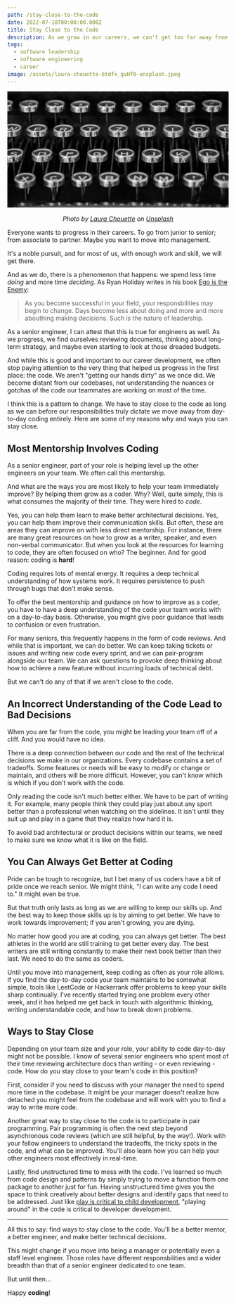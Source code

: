 ```yaml
---
path: /stay-close-to-the-code
date: 2022-07-18T00:00:00.000Z
title: Stay Close to the Code
description: As we grow in our careers, we can't get too far away from the code. At least, not too quickly.
tags:
  - software leadership
  - software engineering
  - career
image: /assets/laura-chouette-6tdfx_gvHf0-unsplash.jpeg
---
```


![](../assets/laura-chouette-6tdfx_gvHf0-unsplash.jpeg "Upclose of the keys of a typewriter")

<center>

<i>

Photo by <a href="https://unsplash.com/@laurachouette?utm_source=unsplash&utm_medium=referral&utm_content=creditCopyText">Laura Chouette</a> on <a href="https://unsplash.com/s/photos/typewriter?utm_source=unsplash&utm_medium=referral&utm_content=creditCopyText">Unsplash</a>

</i>

</center>

Everyone wants to progress in their careers. To go from junior to senior; from associate to partner. Maybe you want to move into management.

It's a noble pursuit, and for most of us, with enough work and skill, we will get there.

And as we do, there is a phenomenon that happens: we spend less time _doing_ and more time _deciding_. As Ryan Holiday writes in his book [Ego is the Enemy](https://www.goodreads.com/book/show/27036528-ego-is-the-enemy):

> As you become successful in your field, your responsbilities may begin to change. Days become less about doing and more and more abouthing making decisions. Such is the nature of leadership.

As a senior engineer, I can attest that this is true for engineers as well. As we progress, we find ourselves reviewing documents, thinking about long-term strategy, and maybe even starting to look at those dreaded budgets. 

And while this is good and important to our career development, we often stop paying attention to the very thing that helped us progress in the first place: the code. We aren't "getting our hands dirty" as we once did. We become distant from our codebases, not understanding the nuances or gotchas of the code our teammates are working on most of the time.

I think this is a pattern to change. We have to stay close to the code as long as we can before our responsibilities truly dictate we move away from day-to-day coding entirely. Here are some of my reasons why and ways you can stay close.

## Most Mentorship Involves Coding

As a senior engineer, part of your role is helping level up the other engineers on your team. We often call this mentorship. 

And what are the ways you are most likely to help your team immediately improve? By helping them grow as a coder. Why? Well, quite simply, this is what consumes the majority of their time. They were hired to _code_. 

Yes, you can help them learn to make better architectural decisions. Yes, you can help them improve their communication skills. But often, these are areas they can improve on with less direct mentorship. For instance, there are many great resources on how to grow as a writer, speaker, and even non-verbal communicator. But when you look at the resources for learning to code, they are often focused on who? The beginner. And for good reason: coding is **hard**!

Coding requires lots of mental energy. It requires a deep technical understanding of how systems work. It requires persistence to push through bugs that don't make sense. 

To offer the best mentorship and guidance on how to improve as a coder, you have to have a deep understanding of the code your team works with on a day-to-day basis. Otherwise, you might give poor guidance that leads to confusion or even frustration.

For many seniors, this frequently happens in the form of code reviews. And while that is important, we can do better. We can keep taking tickets or issues and writing new code every sprint, and we can pair-program alongside our team. We can ask questions to provoke deep thinking about how to achieve a new feature without incurring loads of technical debt.

But we can't do any of that if we aren't close to the code.

## An Incorrect Understanding of the Code Lead to Bad Decisions

When you are far from the code, you might be leading your team off of a cliff. And you would have no idea.

There is a deep connection between our code and the rest of the technical decisions we make in our organizations. Every codebase contains a set of tradeoffs. Some features or needs will be easy to modify or change or maintain, and others will be more difficult. However, you can't know which is which if you don't work with the code. 

Only reading the code isn't much better either. We have to be part of writing it. For example, many people think they could play just about any sport better than a professional when watching on the sidelines. It isn't until they suit up and play in a game that they realize how hard it is.

To avoid bad architectural or product decisions within our teams, we need to make sure we know what it is like on the field.

## You Can Always Get Better at Coding

Pride can be tough to recognize, but I bet many of us coders have a bit of pride once we reach senior. We might think, "I can write any code I need to." It might even be true. 

But that truth only lasts as long as we are willing to keep our skills up. And the best way to keep those skills up is by aiming to get better. We have to work towards improvement; if you aren't growing, you are dying.

No matter how good you are at coding, you can always get better. The best athletes in the world are still training to get better every day. The best writers are still writing constantly to make their next book better than their last. We need to do the same as coders.

Until you move into management, keep coding as often as your role allows. If you find the day-to-day code your team maintains to be somewhat simple, tools like LeetCode or Hackerrank offer problems to keep your skills sharp continually. I've recently started trying one problem every other week, and it has helped me get back in touch with algorithmic thinking, writing understandable code, and how to break down problems.

## Ways to Stay Close

Depending on your team size and your role, your ability to code day-to-day might not be possible. I know of several senior engineers who spent most of their time reviewing architecture docs than writing - or even reviewing - code. How do you stay close to your team's code in this position?

First, consider if you need to discuss with your manager the need to spend more time in the codebase. It might be your manager doesn't realize how detached you might feel from the codebase and will work with you to find a way to write more code.

Another great way to stay close to the code is to participate in pair programming. Pair programming is often the next step beyond asynchronous code reviews (which are still helpful, by the way!). Work with your fellow engineers to understand the tradeoffs, the tricky spots in the code, and what can be improved. You'll also learn how you can help your other engineers most effectively in real-time.

Lastly, find unstructured time to mess with the code. I've learned so much from code design and patterns by simply trying to move a function from one package to another just for fun. Having unstructured time gives you the space to think creatively about better designs and identify gaps that need to be addressed. Just like [play is critical to child development](https://publications.aap.org/pediatrics/article/119/1/182/70699/The-Importance-of-Play-in-Promoting-Healthy-Child?autologincheck=redirected), "playing around" in the code is critical to developer development. 

---

All this to say: find ways to stay close to the code. You'll be a better mentor, a better engineer, and make better technical decisions.

This might change if you move into being a manager or potentially even a staff level engineer. Those roles have different responsbilities and a wider breadth than that of a senior engineer dedicated to one team. 

But until then...

Happy **coding**!